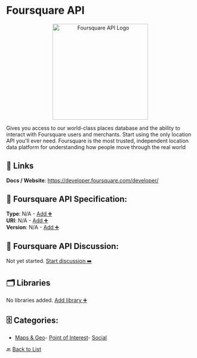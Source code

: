# Foursquare API
<p align="center">
    <img width="256" src="https://raw.githubusercontent.com/apis-list/apis-list/main/apis/foursquare-api/logo_256x256.png" alt="Foursquare API Logo"/>
</p>
Gives you access to our world-class places database and the ability to interact with Foursquare users and merchants. Start using the only location API you'll ever need. Foursquare is the most trusted, independent location data platform for understanding how people move through the real world

##  🔗 Links
**Docs / Website**: https://developer.foursquare.com/developer/

## 🧬 Foursquare API Specification:
**Type**: N/A - [Add ➕](https://github.com/apis-list/apis-list/edit/main/apis/foursquare-api/foursquare-api.yaml)  
**URI**: N/A - [Add ➕](https://github.com/apis-list/apis-list/edit/main/apis/foursquare-api/foursquare-api.yaml)  
**Version**: N/A - [Add ➕](https://github.com/apis-list/apis-list/edit/main/apis/foursquare-api/foursquare-api.yaml)

## 💬 Foursquare API Discussion:
Not yet started. [Start discussion ➡️](https://github.com/apis-list/apis-list/discussions/new)

## 🗂️ Libraries

No libraries added. [Add library ➕](https://github.com/apis-list/apis-list/edit/main/apis/foursquare-api/foursquare-api.yaml)    


## 🗄️ Categories:
- [Maps & Geo](https://github.com/apis-list/apis-list#maps--geo-)- [Point of Interest](https://github.com/apis-list/apis-list#point-of-interest-)- [Social](https://github.com/apis-list/apis-list#social-)

🔙  [Back to List](https://github.com/apis-list/apis-list)
